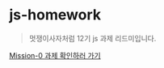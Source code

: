 # js-homework

> 멋쟁이사자처럼 12기 js 과제 리드미입니다.

[Mission-0 과제 확인하러 가기](https://github.com/Sungwoo00/js-homework/tree/main/mission01)
